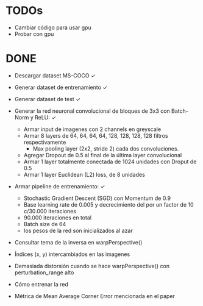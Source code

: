 TODOs
=====

* Cambiar código para usar gpu
* Probar con gpu

DONE
====
* Descargar dataset MS-COCO ✓
* Generar dataset de entrenamiento ✓
* Generar dataset de test ✓

* Generar la red neuronal convolucional de bloques de 3x3 con Batch-Norm y ReLU: ✓
    * Armar input de imagenes con 2 channels en greyscale
    * Armar 8 layers de 64, 64, 64, 64, 128, 128, 128, 128 filtros respectivamente
		* Max pooling layer (2x2, stride 2) cada dos convoluciones.
    * Agregar Dropout de 0.5 al final de la última layer convolucional
    * Armar 1 layer totalmente conectada de 1024 unidades con Droput de 0.5
    * Armar 1 layer Euclidean (L2) loss, de 8 unidades
* Armar pipeline de entrenamiento: ✓
    * Stochastic Gradient Descent (SGD) con Momentum de 0.9
    * Base learning rate de 0.005 y decrecimiento del por un factor de 10 c/30.000 iteraciones
    * 90.000 iteraciones en total
    * Batch size de 64
    * los pesos de la red son inicializados al azar

* Consultar tema de la inversa en warpPerspective()
* Índices (x, y) intercambiados en las imagenes
* Demasiada distorsión cuando se hace warpPerspective() con perturbation_range alto
* Cómo entrenar la red
* Métrica de Mean Average Corner Error mencionada en el paper
